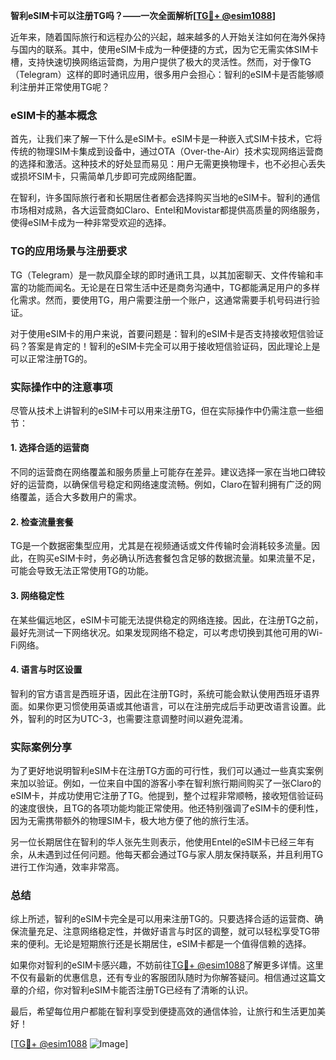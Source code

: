 **智利eSIM卡可以注册TG吗？——一次全面解析[[TG💪+ @esim1088](https://t.me/s/esim1088)]**

近年来，随着国际旅行和远程办公的兴起，越来越多的人开始关注如何在海外保持与国内的联系。其中，使用eSIM卡成为一种便捷的方式，因为它无需实体SIM卡槽，支持快速切换网络运营商，为用户提供了极大的灵活性。然而，对于像TG（Telegram）这样的即时通讯应用，很多用户会担心：智利的eSIM卡是否能够顺利注册并正常使用TG呢？

### eSIM卡的基本概念

首先，让我们来了解一下什么是eSIM卡。eSIM卡是一种嵌入式SIM卡技术，它将传统的物理SIM卡集成到设备中，通过OTA（Over-the-Air）技术实现网络运营商的选择和激活。这种技术的好处显而易见：用户无需更换物理卡，也不必担心丢失或损坏SIM卡，只需简单几步即可完成网络配置。

在智利，许多国际旅行者和长期居住者都会选择购买当地的eSIM卡。智利的通信市场相对成熟，各大运营商如Claro、Entel和Movistar都提供高质量的网络服务，使得eSIM卡成为一种非常受欢迎的选择。

### TG的应用场景与注册要求

TG（Telegram）是一款风靡全球的即时通讯工具，以其加密聊天、文件传输和丰富的功能而闻名。无论是在日常生活中还是商务沟通中，TG都能满足用户的多样化需求。然而，要使用TG，用户需要注册一个账户，这通常需要手机号码进行验证。

对于使用eSIM卡的用户来说，首要问题是：智利的eSIM卡是否支持接收短信验证码？答案是肯定的！智利的eSIM卡完全可以用于接收短信验证码，因此理论上是可以正常注册TG的。

### 实际操作中的注意事项

尽管从技术上讲智利的eSIM卡可以用来注册TG，但在实际操作中仍需注意一些细节：

#### 1. **选择合适的运营商**
   不同的运营商在网络覆盖和服务质量上可能存在差异。建议选择一家在当地口碑较好的运营商，以确保信号稳定和网络速度流畅。例如，Claro在智利拥有广泛的网络覆盖，适合大多数用户的需求。

#### 2. **检查流量套餐**
   TG是一个数据密集型应用，尤其是在视频通话或文件传输时会消耗较多流量。因此，在购买eSIM卡时，务必确认所选套餐包含足够的数据流量。如果流量不足，可能会导致无法正常使用TG的功能。

#### 3. **网络稳定性**
   在某些偏远地区，eSIM卡可能无法提供稳定的网络连接。因此，在注册TG之前，最好先测试一下网络状况。如果发现网络不稳定，可以考虑切换到其他可用的Wi-Fi网络。

#### 4. **语言与时区设置**
   智利的官方语言是西班牙语，因此在注册TG时，系统可能会默认使用西班牙语界面。如果你更习惯使用英语或其他语言，可以在注册完成后手动更改语言设置。此外，智利的时区为UTC-3，也需要注意调整时间以避免混淆。

### 实际案例分享

为了更好地说明智利eSIM卡在注册TG方面的可行性，我们可以通过一些真实案例来加以验证。例如，一位来自中国的游客小李在智利旅行期间购买了一张Claro的eSIM卡，并成功使用它注册了TG。他提到，整个过程非常顺畅，接收短信验证码的速度很快，且TG的各项功能均能正常使用。他还特别强调了eSIM卡的便利性，因为无需携带额外的物理SIM卡，极大地方便了他的旅行生活。

另一位长期居住在智利的华人张先生则表示，他使用Entel的eSIM卡已经三年有余，从未遇到过任何问题。他每天都会通过TG与家人朋友保持联系，并且利用TG进行工作沟通，效率非常高。

### 总结

综上所述，智利的eSIM卡完全是可以用来注册TG的。只要选择合适的运营商、确保流量充足、注意网络稳定性，并做好语言与时区的调整，就可以轻松享受TG带来的便利。无论是短期旅行还是长期居住，eSIM卡都是一个值得信赖的选择。

如果你对智利的eSIM卡感兴趣，不妨前往[TG💪+ @esim1088](https://t.me/s/esim1088)了解更多详情。这里不仅有最新的优惠信息，还有专业的客服团队随时为你解答疑问。相信通过这篇文章的介绍，你对智利eSIM卡能否注册TG已经有了清晰的认识。

最后，希望每位用户都能在智利享受到便捷高效的通信体验，让旅行和生活更加美好！

[[TG💪+ @esim1088](https://t.me/s/esim1088) ![Image](https://i.postimg.cc/4NQfJmqS/Snipaste-2025-05-13-00-14-12.png)]